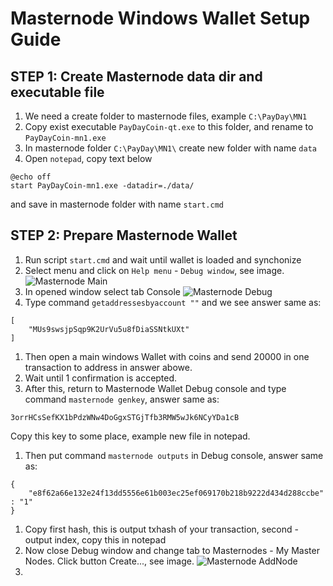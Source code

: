 # Masternode Windows Wallet Setup Guide
## STEP 1: Create Masternode data dir and executable file
1. We need a create folder to masternode files, example `C:\PayDay\MN1`
1. Copy exist executable `PayDayCoin-qt.exe` to this folder, and rename to `PayDayCoin-mn1.exe`
1. In masternode folder `C:\PayDay\MN1\` create new folder with name `data`
1. Open `notepad`, copy text below
```
@echo off
start PayDayCoin-mn1.exe -datadir=./data/
```
and save in masternode folder with name `start.cmd`
## STEP 2: Prepare Masternode Wallet
1. Run script `start.cmd` and wait until wallet is loaded and synchonize
1. Select menu and click on `Help menu` - `Debug window`, see image.
![Masternode Main](https://github.com/PayDayCoinIo/docs/blob/master/images/mn_main.png)
1. In opened window select tab Console
![Masternode Debug](https://github.com/PayDayCoinIo/docs/blob/master/images/mn_debug.png)
1. Type command `getaddressesbyaccount ""` and we see answer same as:
```
[
    "MUs9swsjpSqp9K2UrVu5u8fDiaSSNtkUXt"
]
```
1. Then open a main windows Wallet with coins and send 20000 in one transaction to address in answer abowe.
1. Wait until 1 confirmation is accepted.
1. After this, return to Masternode Wallet Debug console and type command `masternode genkey`, answer same as:
```
3orrHCsSefKX1bPdzWNw4DoGgxSTGjTfb3RMW5wJk6NCyYDa1cB
```
Copy this key to some place, example new file in notepad.
1. Then put command `masternode outputs` in Debug console, answer same as:
```
{
    "e8f62a66e132e24f13dd5556e61b003ec25ef069170b218b9222d434d288ccbe" : "1"
}
```
1. Copy first hash, this is output txhash of your transaction, second - output index, copy this in notepad
1. Now close Debug window and change tab to Masternodes - My Master Nodes. Click button Create..., see image.
![Masternode AddNode](https://github.com/PayDayCoinIo/docs/blob/master/images/mn_addnode.png)
1. 